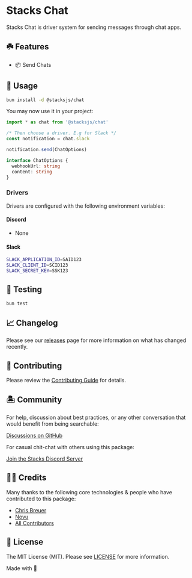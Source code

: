 # Stacks Chat

Stacks Chat is driver system for sending messages through chat apps.

## ☘️ Features

- 📦 Send Chats

## 🤖 Usage

```bash
bun install -d @stacksjs/chat
```

You may now use it in your project:

```ts
import * as chat from '@stacksjs/chat'

/* Then choose a driver. E.g for Slack */
const notification = chat.slack

notification.send(ChatOptions)

interface ChatOptions {
  webhookUrl: string
  content: string
}
```

### Drivers

Drivers are configured with the following environment variables:

#### Discord

- None

#### Slack

```bash
SLACK_APPLICATION_ID=SAID123
SLACK_CLIENT_ID=SCID123
SLACK_SECRET_KEY=SSK123
```

## 🧪 Testing

```bash
bun test
```

## 📈 Changelog

Please see our [releases](https://github.com/stacksjs/stacks/releases) page for more information on what has changed recently.

## 🚜 Contributing

Please review the [Contributing Guide](https://github.com/stacksjs/contributing) for details.

## 🏝 Community

For help, discussion about best practices, or any other conversation that would benefit from being searchable:

[Discussions on GitHub](https://github.com/stacksjs/stacks/discussions)

For casual chit-chat with others using this package:

[Join the Stacks Discord Server](https://discord.gg/stacksjs)

## 🙏🏼 Credits

Many thanks to the following core technologies & people who have contributed to this package:

- [Chris Breuer](https://github.com/chrisbbreuer)
- [Novu](https://novu.co/)
- [All Contributors](../../contributors)

## 📄 License

The MIT License (MIT). Please see [LICENSE](https://github.com/stacksjs/stacks/tree/main/LICENSE.md) for more information.

Made with 💙
